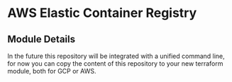 # AWS Elastic Container Registry

## Module Details

In the future this repository will be integrated with a unified command line, for now you can copy the content of this repository to your new terraform module, both for GCP or AWS.

<!-- BEGINNING OF PRE-COMMIT-TERRAFORM DOCS HOOK -->

<!-- END OF PRE-COMMIT-TERRAFORM DOCS HOOK -->
